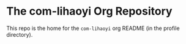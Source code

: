 # The com-lihaoyi Org Repository

This repo is the home for the `com-lihaoyi` org README (in the profile directory).
